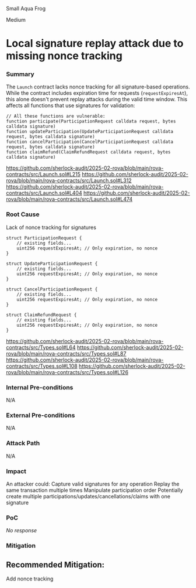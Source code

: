 Small Aqua Frog

Medium

# Local signature replay attack due to missing nonce tracking

### Summary

The `Launch` contract lacks nonce tracking for all signature-based operations. While the contract includes expiration time for requests (`requestExpiresAt`), this alone doesn't prevent replay attacks during the valid time window. This affects all functions that use signatures for validation:

```solidity
// All these functions are vulnerable:
function participate(ParticipationRequest calldata request, bytes calldata signature)
function updateParticipation(UpdateParticipationRequest calldata request, bytes calldata signature)
function cancelParticipation(CancelParticipationRequest calldata request, bytes calldata signature)
function claimRefund(ClaimRefundRequest calldata request, bytes calldata signature)
```
https://github.com/sherlock-audit/2025-02-rova/blob/main/rova-contracts/src/Launch.sol#L215
https://github.com/sherlock-audit/2025-02-rova/blob/main/rova-contracts/src/Launch.sol#L312
https://github.com/sherlock-audit/2025-02-rova/blob/main/rova-contracts/src/Launch.sol#L404
https://github.com/sherlock-audit/2025-02-rova/blob/main/rova-contracts/src/Launch.sol#L474


### Root Cause

Lack of nonce tracking for signatures

```solidity
struct ParticipationRequest {
    // existing fields...
    uint256 requestExpiresAt; // Only expiration, no nonce
}

struct UpdateParticipationRequest {
    // existing fields...
    uint256 requestExpiresAt; // Only expiration, no nonce
}

struct CancelParticipationRequest {
    // existing fields...
    uint256 requestExpiresAt; // Only expiration, no nonce
}

struct ClaimRefundRequest {
    // existing fields...
    uint256 requestExpiresAt; // Only expiration, no nonce
}
```


https://github.com/sherlock-audit/2025-02-rova/blob/main/rova-contracts/src/Types.sol#L64
https://github.com/sherlock-audit/2025-02-rova/blob/main/rova-contracts/src/Types.sol#L87
https://github.com/sherlock-audit/2025-02-rova/blob/main/rova-contracts/src/Types.sol#L108
https://github.com/sherlock-audit/2025-02-rova/blob/main/rova-contracts/src/Types.sol#L126


### Internal Pre-conditions

N/A

### External Pre-conditions

N/A

### Attack Path

N/A

### Impact

An attacker could:
Capture valid signatures for any operation
Replay the same transaction multiple times
Manipulate participation order
Potentially create multiple participations/updates/cancellations/claims with one signature

### PoC

_No response_

### Mitigation

## Recommended Mitigation:
Add nonce tracking